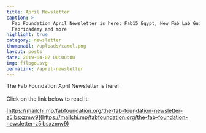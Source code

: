 ```yaml
---
title: April Newsletter
caption: >-
  Fab Foundation April Newsletter is here: Fab15 Egypt, New Fab Lab Guide,
  Fabricademy and more
highlight: true
category: newsletter
thumbnail: /uploads/camel.png
layout: posts
date: 2019-04-02 00:00:00
img: fflogo.svg
permalink: /april-newsletter
---
```


The Fab Foundation April Newsletter is here!<br><br>Click on the link below to read it:

[https://mailchi.mp/fabfoundation.org/the-fab-foundation-newsletter-z5ibsxzmw9](https://mailchi.mp/fabfoundation.org/the-fab-foundation-newsletter-z5ibsxzmw9)